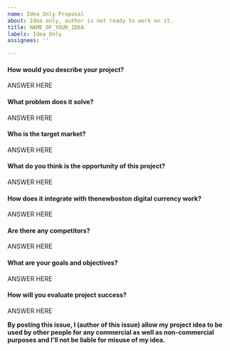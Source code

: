 ```yaml
---
name: Idea Only Proposal
about: Idea only, author is not ready to work on it.
title: NAME_OF_YOUR_IDEA
labels: Idea Only
assignees: ''

---
```


#### How would you describe your project?
ANSWER HERE

#### What problem does it solve?
ANSWER HERE

#### Who is the target market?
ANSWER HERE

#### What do you think is the opportunity of this project?
ANSWER HERE

#### How does it integrate with thenewboston digital currency work?
ANSWER HERE

#### Are there any competitors?
ANSWER HERE

#### What are your goals and objectives?
ANSWER HERE

#### How will you evaluate project success?
ANSWER HERE


**By posting this issue, I (author of this issue) allow my project idea to be used by other people for any commercial as well as non-commercial purposes and I'll not be liable for misuse of my idea.**
